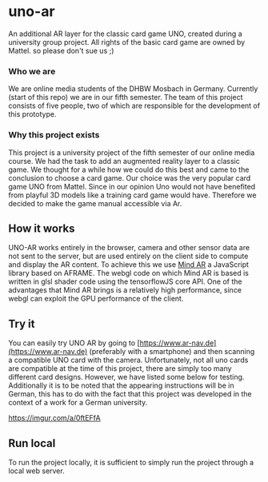 # uno-ar
An additional AR layer for the classic card game UNO, created during a university group project. 
All rights of the basic card game are owned by Mattel.  so please don't sue us ;)

### Who we are
We are online media students of the DHBW Mosbach in Germany. Currently (start of this repo) we are in our fifth semester. The team of this project consists of five people, two of which are responsible for the development of this prototype.

### Why this project exists
This project is a university project of the fifth semester of our online media course. We had the task to add an augmented reality layer to a classic game. We thought for a while how we could do this best and came to the conclusion to choose a card game. Our choice was the very popular card game UNO from Mattel. Since in our opinion Uno would not have benefited from playful 3D models like a training card game would have. Therefore we decided to make the game manual accessible via Ar.


## How it works
UNO-AR works entirely in the browser, camera and other sensor data are not sent to the server, 
but are used entirely on the client side to compute and display the AR content. To achieve this 
we use [Mind AR](https://github.com/hiukim/mind-ar-js) a JavaScript library based on AFRAME. The webgl code on which Mind AR is based is 
written in glsl shader code using the tensorflowJS core API. One of the advantages that Mind AR 
brings is a relatively high performance, since webgl can exploit the GPU performance of the client.

## Try it
You can easily try UNO AR by going to [https://www.ar-nav.de](https://www.ar-nav.de) (preferably with a smartphone) and then scanning a compatible UNO card with the camera.
Unfortunately, not all uno cards are compatible at the time of this project, there are simply too many different card designs. However, we have listed some below for testing.
Additionally it is to be noted that the appearing instructions will be in German, this has to do with the fact that this project was developed in the context of a work for a German university.

https://imgur.com/a/0ftEFfA

## Run local
To run the project locally, it is sufficient to simply run the project through a local web server.
